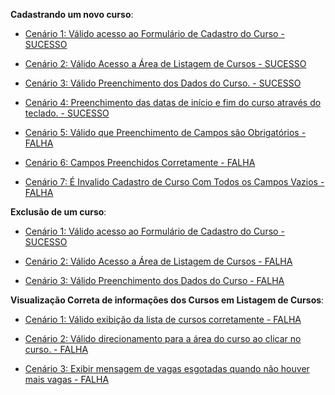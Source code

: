 **Cadastrando um novo curso**:

- [Cenário 1: Válido acesso ao Formulário de Cadastro do Curso - SUCESSO](https://drive.google.com/file/d/1xJqLfFGFTxfEZDwWTGxRoRhtfGlWv0jy/view?usp=sharing)

- [Cenário 2: Válido Acesso a Área de Listagem de Cursos - SUCESSO](https://drive.google.com/file/d/1ctOU5vwehfBMA1p9sop30gp1rvi6_kvq/view?usp=sharing)

- [Cenário 3: Válido Preenchimento dos Dados do Curso. - SUCESSO](https://drive.google.com/file/d/1qQhH8h19ewlkQlfNa8gozS2Km6M4Jcy2/view?usp=sharing)

- [Cenário 4: Preenchimento das datas de início e fim do curso através do teclado. - SUCESSO](https://drive.google.com/file/d/1fqnhvMrNuh8yS8Uyx7OC4SEyLL-Azj1O/view?usp=sharing)

- [Cenário 5: Válido que Preenchimento de Campos são Obrigatórios - FALHA](https://drive.google.com/file/d/1jil4sKcxsimhP2c2jofGYJbJL2LNRwYQ/view?usp=sharing)

- [Cenário 6: Campos Preenchidos Corretamente - FALHA](https://drive.google.com/file/d/1soj1XsLdfTGglokSwZZkJ0pGtepZUvP-/view?usp=sharing)

- [Cenário 7: É Invalido Cadastro de Curso Com Todos os Campos Vazios - FALHA](https://drive.google.com/file/d/1LOsMzduQPW2Ypk-Ogq45zVyvthxRSxoD/view?usp=sharing)





**Exclusão de um curso**:



 - [Cenário 1: Válido acesso ao Formulário de Cadastro do Curso - SUCESSO](https://drive.google.com/file/d/1X-jx36Js57ECJsswywL2wsvfam2NL-Si/view?usp=sharing)

 - [Cenário 2: Válido Acesso a Área de Listagem de Cursos - FALHA](https://drive.google.com/file/d/1vebpH0EisKOgkqCf5JKa_XnfBg7nhGIJ/view?usp=sharing)

 - [Cenário 3: Válido Preenchimento dos Dados do Curso - FALHA](https://drive.google.com/file/d/1OZnyOAEuiNAWrShFZ-SdyUpXt7AB-0mD/view?usp=sharing)

**Visualização Correta de informações dos Cursos em Listagem de Cursos**:

- [Cenário 1: Válido exibição da lista de cursos corretamente - FALHA](https://drive.google.com/file/d/1CdqyoUd1Oiy0ZSn6u1_QgjapKD7R40Eo/view?usp=sharing)

- [Cenário 2: Válido direcionamento para a área do curso ao clicar no curso. - FALHA](https://drive.google.com/file/d/1awMTGvc_y-eaE74ftlpZpcLkme22GiG_/view?usp=sharing)

- [Cenário 3: Exibir mensagem de vagas esgotadas quando não houver mais vagas - FALHA](https://drive.google.com/file/d/1ccomtQvwGG5ADZOETJ-6ljCqCZlSHyu6/view?usp=sharing)